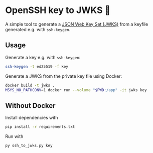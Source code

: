 # OpenSSH key to JWKS 🌿
A simple tool to generate a [JSON Web Key Set (JWKS)](https://datatracker.ietf.org/doc/html/rfc7517) from a keyfile generated e.g. with `ssh-keygen`.

## Usage
Generate a key e.g. with `ssh-keygen`:
```bash
ssh-keygen -t ed25519 -f key
```

Generate a JWKS from the private key file using Docker:
```bash
docker build -t jwks .
MSYS_NO_PATHCONV=1 docker run --volume "$PWD:/app" -it jwks key
```

## Without Docker
Install dependencies with
```bash
pip install -r requirements.txt
```

Run with
```bash
py ssh_to_jwks.py key
```
